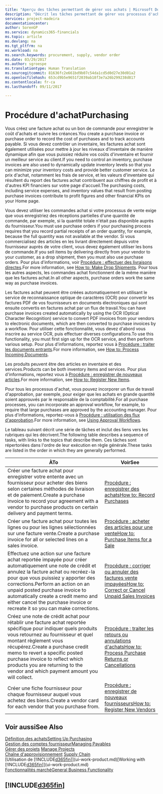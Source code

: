 ```yaml
---
title: "Aperçu des tâches permettant de gérer vos achats | Microsoft Docs"
description: "Décrit les tâches permettant de gérer vos processus d'achat ou d'approvisionnement, y compris le fonctionnement des factures achat et des commandes achat."
services: project-madeira
documentationcenter: 
author: SorenGP
ms.service: dynamics365-financials
ms.topic: article
ms.devlang: na
ms.tgt_pltfrm: na
ms.workload: na
ms.search.keywords: procurement, supply, vendor order
ms.date: 03/29/2017
ms.author: sgroespe
ms.translationtype: Human Translation
ms.sourcegitcommit: 81636fc2e661bd9b07c54da1cd5d0d27e30d01a2
ms.openlocfilehash: 653cd9b5e9651f2039ab18f3e7a26b299238d817
ms.contentlocale: fr-ca
ms.lasthandoff: 09/11/2017

---
```

# <a name="purchasing"></a><span data-ttu-id="c5e42-103">Procédure d'achat</span><span class="sxs-lookup"><span data-stu-id="c5e42-103">Purchasing</span></span>
<span data-ttu-id="c5e42-104">Vous créez une facture achat ou un bon de commande pour enregistrer le coût d'achats et suivre les créances.</span><span class="sxs-lookup"><span data-stu-id="c5e42-104">You create a purchase invoice or purchase order to record the cost of purchases and to track accounts payable.</span></span> <span data-ttu-id="c5e42-105">Si vous devez contrôler un inventaire, les factures achat sont également utilisées pour mettre à jour les niveaux d'inventaire de manière dynamique afin que vous puissiez réduire vos coûts d'inventaire et fournir un meilleur service au client.</span><span class="sxs-lookup"><span data-stu-id="c5e42-105">If you need to control an inventory, purchase invoices are also used to dynamically update inventory levels so that you can minimize your inventory costs and provide better customer service.</span></span> <span data-ttu-id="c5e42-106">Le prix d'achat, notamment les frais de service, et les valeurs d'inventaire qui résultent du report des factures achat contribuent aux chiffres de profit et à d'autres KPI financiers sur votre page d'accueil.</span><span class="sxs-lookup"><span data-stu-id="c5e42-106">The purchasing costs, including service expenses, and inventory values that result from posting purchase invoices contribute to profit figures and other financial KPIs on your Home page.</span></span>

<span data-ttu-id="c5e42-107">Vous devez utiliser les commandes achat si votre processus de vente exige que vous enregistriez des réceptions partielles d'une quantité de commande, par exemple, si la quantité totale n'était pas disponible auprès du fournisseur.</span><span class="sxs-lookup"><span data-stu-id="c5e42-107">You must use purchase orders if your purchasing process requires that you record partial receipts of an order quantity, for example, because the full quantity was not available at the vendor.</span></span> <span data-ttu-id="c5e42-108">Si vous commercialisez des articles en les livrant directement depuis votre fournisseur auprès de votre client, vous devez également utiliser les bons de commande.</span><span class="sxs-lookup"><span data-stu-id="c5e42-108">If you sell items by delivering directly from your vendor to your customer, as a drop shipment, then you must also use purchase orders.</span></span> <span data-ttu-id="c5e42-109">Pour plus d'informations, voir [Procédure : effectuer des livraisons directes](sales-how-drop-shipment.md).</span><span class="sxs-lookup"><span data-stu-id="c5e42-109">For more information, see [How to: Make Drop Shipments](sales-how-drop-shipment.md).</span></span> <span data-ttu-id="c5e42-110">Pour tous les autres aspects, les commandes achat fonctionnent de la même manière que les factures achat.</span><span class="sxs-lookup"><span data-stu-id="c5e42-110">In all other aspects, purchase orders work the same way as purchase invoices.</span></span>

<span data-ttu-id="c5e42-111">Les factures achat peuvent être créées automatiquement en utilisant le service de reconnaissance optique de caractères (OCR) pour convertir les factures PDF de vos fournisseurs en documents électroniques qui sont ensuite convertis en factures achat par un flux de travail.</span><span class="sxs-lookup"><span data-stu-id="c5e42-111">You can have purchase invoices created automatically by using the OCR (Optical Character Recognition) service to convert PDF invoices from your vendors to electronic documents, which are then converted to purchase invoices by a workflow.</span></span> <span data-ttu-id="c5e42-112">Pour utiliser cette fonctionnalité, vous devez d'abord vous inscrire au service OCR, puis effectuer diverses configurations.</span><span class="sxs-lookup"><span data-stu-id="c5e42-112">To use this functionality, you must first sign up for the OCR service, and then perform various setup.</span></span> <span data-ttu-id="c5e42-113">Pour plus d'informations, reportez vous à [Procédure : traiter les documents entrants](across-process-income-documents.md).</span><span class="sxs-lookup"><span data-stu-id="c5e42-113">For more information, see [How to: Process Incoming Documents](across-process-income-documents.md).</span></span>      

<span data-ttu-id="c5e42-114">Les produits peuvent être des articles en inventaire et des services.</span><span class="sxs-lookup"><span data-stu-id="c5e42-114">Products can be both inventory items and services.</span></span> <span data-ttu-id="c5e42-115">Pour plus d'informations, reportez vous à [Procédure : enregistrer de nouveaux articles](inventory-how-register-new-items.md).</span><span class="sxs-lookup"><span data-stu-id="c5e42-115">For more information, see [How to: Register New Items](inventory-how-register-new-items.md).</span></span>

<span data-ttu-id="c5e42-116">Pour tous les processus d'achat, vous pouvez incorporer un flux de travail d'approbation, par exemple, pour exiger que les achats en grande quantité soient approuvés par le responsable de la comptabilité.</span><span class="sxs-lookup"><span data-stu-id="c5e42-116">For all purchase processes, you can incorporate an approval workflow, for example, to require that large purchases are approved by the accounting manager.</span></span> <span data-ttu-id="c5e42-117">Pour plus d'informations, reportez-vous à [Procédure : utilisation des flux d'approbation](across-how-use-approval-workflows.md).</span><span class="sxs-lookup"><span data-stu-id="c5e42-117">For more information, see [Using Approval Workflows](across-how-use-approval-workflows.md).</span></span>

<span data-ttu-id="c5e42-118">Le tableau suivant décrit une série de tâches et inclut des liens vers les rubriques qui les décrivent.</span><span class="sxs-lookup"><span data-stu-id="c5e42-118">The following table describes a sequence of tasks, with links to the topics that describe them.</span></span> <span data-ttu-id="c5e42-119">Ces tâches sont répertoriées dans l'ordre de leur exécution en règle générale.</span><span class="sxs-lookup"><span data-stu-id="c5e42-119">These tasks are listed in the order in which they are generally performed.</span></span>

| <span data-ttu-id="c5e42-120">À</span><span class="sxs-lookup"><span data-stu-id="c5e42-120">To</span></span> | <span data-ttu-id="c5e42-121">Voir</span><span class="sxs-lookup"><span data-stu-id="c5e42-121">See</span></span> |
| --- | --- |
| <span data-ttu-id="c5e42-122">Créer une facture achat pour enregistrer votre entente avec un fournisseur pour acheter des biens selon certaines méthodes de livraison et de paiement.</span><span class="sxs-lookup"><span data-stu-id="c5e42-122">Create a purchase invoice to record your agreement with a vendor to purchase products on certain delivery and payment terms.</span></span> |[<span data-ttu-id="c5e42-123">Procédure : enregistrer des achats</span><span class="sxs-lookup"><span data-stu-id="c5e42-123">How to: Record Purchases</span></span>](purchasing-how-record-purchases.md) |
| <span data-ttu-id="c5e42-124">Créer une facture achat pour toutes les lignes ou pour les lignes sélectionnées sur une facture vente.</span><span class="sxs-lookup"><span data-stu-id="c5e42-124">Create a purchase invoice for all or selected lines on a sales invoice.</span></span> |[<span data-ttu-id="c5e42-125">Procédure : acheter des articles pour une vente</span><span class="sxs-lookup"><span data-stu-id="c5e42-125">How to: Purchase Items for a Sale</span></span>](purchasing-how-purchase-products-sale.md) |
| <span data-ttu-id="c5e42-126">Effectuez une action sur une facture achat reportée impayée pour créer automatiquement une note de crédit et annulez la facture achat ou recréez-la pour que vous puissiez y apporter des corrections.</span><span class="sxs-lookup"><span data-stu-id="c5e42-126">Perform an action on an unpaid posted purchase invoice to automatically create a credit memo and either cancel the purchase invoice or recreate it so you can make corrections.</span></span> |[<span data-ttu-id="c5e42-127">Procédure : corriger ou annuler des factures vente impayées</span><span class="sxs-lookup"><span data-stu-id="c5e42-127">How to: Correct or Cancel Unpaid Sales Invoices</span></span>](purchasing-how-correct-cancel-unpaid-purchase-invoices.md) |
| <span data-ttu-id="c5e42-128">Créez une note de crédit achat pour rétablir une facture achat reportée spécifique pour indiquer quels produits vous retournez au fournisseur et quel montant règlement vous récupérez.</span><span class="sxs-lookup"><span data-stu-id="c5e42-128">Create a purchase credit memo to revert a specific posted purchase invoice to reflect which products you are returning to the vendor and which payment amount you will collect.</span></span> |[<span data-ttu-id="c5e42-129">Procédure : traiter les retours ou annulations d'achats</span><span class="sxs-lookup"><span data-stu-id="c5e42-129">How to: Process Purchase Returns or Cancellations</span></span>](purchasing-how-register-new-vendors.md) |
| <span data-ttu-id="c5e42-130">Créer une fiche fournisseur pour chaque fournisseur auquel vous achetez des biens.</span><span class="sxs-lookup"><span data-stu-id="c5e42-130">Create a vendor card for each vendor that you purchase from.</span></span> |[<span data-ttu-id="c5e42-131">Procédure : enregistrer de nouveaux fournisseurs</span><span class="sxs-lookup"><span data-stu-id="c5e42-131">How to: Register New Vendors</span></span>](purchasing-how-register-new-vendors.md) |

## <a name="see-also"></a><span data-ttu-id="c5e42-132">Voir aussi</span><span class="sxs-lookup"><span data-stu-id="c5e42-132">See Also</span></span>
[<span data-ttu-id="c5e42-133">Définition des achats</span><span class="sxs-lookup"><span data-stu-id="c5e42-133">Setting Up Purchasing</span></span>](purchasing-setup-purchasing.md)  
[<span data-ttu-id="c5e42-134">Gestion des comptes fournisseur</span><span class="sxs-lookup"><span data-stu-id="c5e42-134">Managing Payables</span></span>](payables-manage-payables.md)  
<span data-ttu-id="c5e42-135">[Gérer des projets](projects-manage-projects.md)  </span><span class="sxs-lookup"><span data-stu-id="c5e42-135">[Manage Projects](projects-manage-projects.md)  </span></span>  
<span data-ttu-id="c5e42-136">[Chaîne d'approvisionnement](madeira-supply-chain.md)    </span><span class="sxs-lookup"><span data-stu-id="c5e42-136">[Supply Chain](madeira-supply-chain.md)    </span></span>  
<span data-ttu-id="c5e42-137">[Utilisation de [!INCLUDE[d365fin](includes/d365fin_md.md)]](ui-work-product.md)</span><span class="sxs-lookup"><span data-stu-id="c5e42-137">[Working with [!INCLUDE[d365fin](includes/d365fin_md.md)]](ui-work-product.md)</span></span>  
[<span data-ttu-id="c5e42-138">Fonctionnalités marché</span><span class="sxs-lookup"><span data-stu-id="c5e42-138">General Business Functionality</span></span>](ui-across-business-areas.md)

## [!INCLUDE[d365fin](includes/free_trial_md.md)]
